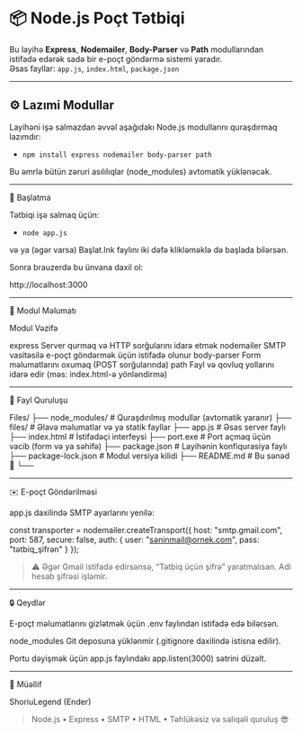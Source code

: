 
# 📦 Node.js Poçt Tətbiqi

Bu layihə **Express**, **Nodemailer**, **Body-Parser** və **Path** modullarından istifadə edərək sadə bir e-poçt göndərmə sistemi yaradır.  
Əsas fayllar: `app.js`, `index.html`, `package.json`

---

## ⚙️ Lazımi Modullar

Layihəni işə salmazdan əvvəl aşağıdakı Node.js modullarını quraşdırmaq lazımdır:

- ```npm install express nodemailer body-parser path```

Bu əmrlə bütün zəruri asılılıqlar (node_modules) avtomatik yüklənəcək.


---

🚀 Başlatma

Tətbiqi işə salmaq üçün:

- ```node app.js```

və ya (əgər varsa) Başlat.lnk faylını iki dəfə klikləməklə də başlada bilərsən.

Sonra brauzerdə bu ünvana daxil ol:

http://localhost:3000


---

🧩 Modul Məlumatı

Modul	Vəzifə

express  	Server qurmaq və HTTP sorğularını idarə etmək
nodemailer  	SMTP vasitəsilə e-poçt göndərmək üçün istifadə olunur
body-parser  	Form məlumatlarını oxumaq (POST sorğularında)
path	  	Fayl və qovluq yollarını idarə edir (məs: index.html-ə yönləndirmə)



---

📁 Fayl Quruluşu

Files/
├── node_modules/       # Quraşdırılmış modullar (avtomatik yaranır)
├── files/              # Əlavə məlumatlar və ya statik fayllar
├── app.js              # Əsas server faylı
├── index.html          # İstifadəçi interfeysi
├── port.exe            # Port açmaq üçün vacib
 (form və ya səhifə)
├── package.json        # Layihənin konfiqurasiya faylı
├── package-lock.json   # Modul versiya kilidi
├── README.md           # Bu sənəd 🙂
└── 


---

✉️ E-poçt Göndərilməsi

app.js daxilində SMTP ayarlarını yenilə:

const transporter = nodemailer.createTransport({
  host: "smtp.gmail.com",
  port: 587,
  secure: false,
  auth: {
    user: "səninmail@ornek.com",
    pass: "tətbiq_şifrən"
  }
});

> ⚠️ Əgər Gmail istifadə edirsənsə, “Tətbiq üçün şifrə” yaratmalısan. Adi hesab şifrəsi işləmir.




---

🔒 Qeydlər

E-poçt məlumatlarını gizlətmək üçün .env faylından istifadə edə bilərsən.

node_modules Git deposuna yüklənmir (.gitignore daxilində istisna edilir).

Portu dəyişmək üçün app.js faylındakı app.listen(3000) sətrini düzəlt.


---

👤 Müəllif

ShoriuLegend (Ender)

> Node.js • Express • SMTP • HTML • Təhlükəsiz və səliqəli quruluş 😎
